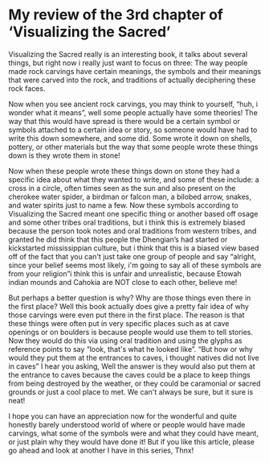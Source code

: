 # My review of the 3rd chapter of ‘Visualizing the Sacred’


Visualizing the Sacred really is an interesting book, it talks about several things, but right now i really just want to focus on three: The way people made rock carvings have certain meanings, the symbols and their meanings that were carved into the rock, and traditions of actually deciphering these rock faces.


Now when you see ancient rock carvings, you may think to yourself, “huh, i wonder what it means”, well some people actually have some theories! The way that this would have spread is there would be a certain symbol or symbols attached to a certain idea or story, so someone would have had to write this down somewhere, and some did. Some wrote it down on shells, pottery, or other materials but the way that some people wrote these things down is they wrote them in stone!

Now when these people wrote these things down on stone they had a specific idea about what they wanted to write, and some of these include: a cross in a circle, often times seen as the sun and also present on the cherokee water spider, a birdman or falcon man, a bilobed arrow, snakes, and water spirits just to name a few. Now these symbols according to Visualizing the Sacred meant one specific thing or another based off osage and some other tribes oral traditions, but i think this is extremely biased because  the person took notes and oral traditions from western tribes, and granted he did think that this people the Dhengian’s had started or kickstarted mississippian culture, but i think that this is a biased view based off of the fact that you can't just take one group of people and say “alright, since your belief seems most likely, i'm going to say all of these symbols are from your religion”i think this is unfair and unrealistic, because Etowah indian mounds and Cahokia are NOT close to each other, believe me!

But perhaps a better question is why? Why are those things even there in the first place? Well this book actually does give a pretty fair idea of why those carvings were even put there in the first place. The reason is that these things were often put in very specific places such as at cave openings or on boulders is because people would use them to tell stories. Now they would do this via using oral tradition and using the glyphs as reference points to say “look, that's what he looked like”. “But how or why would they put them at the entrances to caves, i thought natives did not live in caves” I hear you asking, Well the answer is they would also put them at the entrance to caves because the caves could be a place to keep things from being destroyed by the weather, or they could be caramonial or sacred grounds or just a cool place to met. We can't always be sure, but it sure is neat!

I hope you can have an appreciation now for the wonderful and quite honestly barely understood world of where or people would have made carvings, what some of the symbols were and what they could have meant, or just plain why they would have done it! 
But if you like this article, please go ahead and look at another I have in this series, Thnx!
